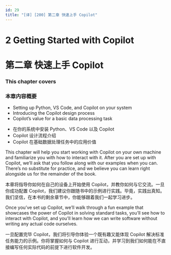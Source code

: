 ```yaml
---
id: 29
title: "[译] [200] 第二章 快速上手 Copilot"
---
```


# 2 Getting Started with Copilot
# 第二章 快速上手 Copilot

### This chapter covers
### 本章内容概要

* Setting up Python, VS Code, and Copilot on your system
* Introducing the Copilot design process
* Copilot’s value for a basic data processing task

<!-- -->

* 在你的系统中安装 Python、VS Code 以及 Copilot
* Copilot 设计流程介绍
* Copilot 在基础数据处理任务中的应用价值


This chapter will help you start working with Copilot on your own machine and familiarize you with how to interact with it. After you are set up with Copilot, we’ll ask that you follow along with our examples when you can. There’s no substitute for practice, and we believe you can learn right alongside us for the remainder of the book.

本章将指导你如何在自己的设备上开始使用 Copilot，并教你如何与它交流。一旦你成功配置 Copilot，我们建议你跟随书中的示例进行实践。毕竟，实践出真知。我们坚信，在本书的剩余章节中，你能够跟着我们一起学习进步。

Once you’ve set up Copilot, we’ll walk through a fun example that showcases the power of Copilot in solving standard tasks, you’ll see how to interact with Copilot, and you’ll learn how we can write software without writing any actual code ourselves.

一旦配置完毕 Copilot，我们将引导你体验一个既有趣又能体现 Copilot 解决标准任务能力的示例。你将掌握如何与 Copilot 进行互动，并学习到我们如何能在不直接编写任何实际代码的前提下进行软件开发。
